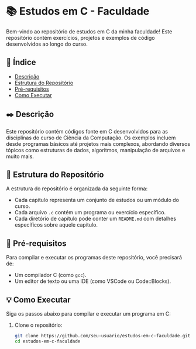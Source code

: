 # 📚 Estudos em C - Faculdade

Bem-vindo ao repositório de estudos em C da minha faculdade! Este repositório contém exercícios, projetos e exemplos de código desenvolvidos ao longo do curso.

## 📑 Índice

- [Descrição](#descrição)
- [Estrutura do Repositório](#estrutura-do-repositório)
- [Pré-requisitos](#pré-requisitos)
- [Como Executar](#como-executar)


## ✒️  Descrição

Este repositório contém códigos fonte em C desenvolvidos para as disciplinas do curso de Ciência da Computação. Os exemplos incluem desde programas básicos até projetos mais complexos, abordando diversos tópicos como estruturas de dados, algoritmos, manipulação de arquivos e muito mais.

## 🚧 Estrutura do Repositório

A estrutura do repositório é organizada da seguinte forma:

- Cada capítulo representa um conjunto de estudos ou um módulo do curso.
- Cada arquivo `.c` contém um programa ou exercício específico.
- Cada diretório de capítulo pode conter um `README.md` com detalhes específicos sobre aquele capítulo.

## 🔧 Pré-requisitos

Para compilar e executar os programas deste repositório, você precisará de:

- Um compilador C (como `gcc`).
- Um editor de texto ou uma IDE (como VSCode ou Code::Blocks).

## 💡 Como Executar

Siga os passos abaixo para compilar e executar um programa em C:

1. Clone o repositório:
   ```bash
   git clone https://github.com/seu-usuario/estudos-em-c-faculdade.git
   cd estudos-em-c-faculdade
